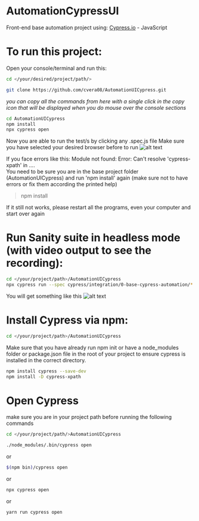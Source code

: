 # AutomationCypressUI

Front-end base automation project using: [Cypress.io](https://www.cypress.io/) - JavaScript

# To run this project:
Open your console/terminal and run this: 
```sh
cd </your/desired/project/path/>
```

```sh
git clone https://github.com/cvera08/AutomationUICypress.git
```

*you can copy all the commands from here with a single click in the copy icon that will be displayed when you do mouse over the console sections*
```sh
cd AutomationUICypress
npm install
npx cypress open
```

Now you are able to run the test/s by clicking any .spec.js file
Make sure you have selected your desired browser before to run
![alt text](https://i.ibb.co/XXD60sP/Cypress-Runner.png)


If you face errors like this: Module not found: Error: Can't resolve 'cypress-xpath' in ....  
You need to be sure you are in the base project folder (AutomationUICypress) and run 'npm install' again (make sure not to have errors or fix them according the printed help)
>npm install

If it still not works, please restart all the programs, even your computer and start over again

# Run Sanity suite in headless mode (with video output to see the recording):
```sh
cd </your/project/path>/AutomationUICypress
npx cypress run --spec cypress/integration/0-base-cypress-automation/*.spec.js
```
You will get something like this
![alt text](https://i.ibb.co/3TS7gdz/Automation-UICypress-zsh-202-52.png)

# Install Cypress via npm:
```sh
cd </your/project/path>/AutomationUICypress
```

Make sure that you have already run npm init or have a node_modules folder or package.json file in the root of your project to ensure cypress is installed in the correct directory.
```sh
npm install cypress --save-dev
npm install -D cypress-xpath
```



# Open Cypress
make sure you are in your project path before running the following commands
```sh
cd </your/project/path/>AutomationUICypress

./node_modules/.bin/cypress open
```
or
```sh
$(npm bin)/cypress open
```

or
```sh
npx cypress open
```

or
```sh
yarn run cypress open
```


